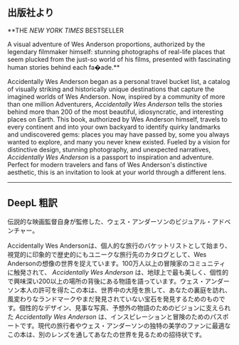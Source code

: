 ## 出版社より

 **THE _NEW YORK TIMES_ BESTSELLER

A visual adventure of Wes Anderson proportions, authorized by the legendary filmmaker himself: stunning photographs of real-life places that seem plucked from the just-so world of his films, presented with fascinating human stories behind each fa�ade.**

Accidentally Wes Anderson began as a personal travel bucket list, a catalog of visually striking and historically unique destinations that capture the imagined worlds of Wes Anderson. Now, inspired by a community of more than one million Adventurers, _Accidentally Wes Anderson_ tells the stories behind more than 200 of the most beautiful, idiosyncratic, and interesting places on Earth. This book, authorized by Wes Anderson himself, travels to every continent and into your own backyard to identify quirky landmarks and undiscovered gems: places you may have passed by, some you always wanted to explore, and many you never knew existed. Fueled by a vision for distinctive design, stunning photography, and unexpected narratives, _Accidentally Wes Anderson_ is a passport to inspiration and adventure. Perfect for modern travelers and fans of Wes Anderson's distinctive aesthetic, this is an invitation to look at your world through a different lens.

---

## DeepL 粗訳

伝説的な映画監督自身が監修した、ウェス・アンダーソンのビジュアル・アドベンチャー。

Accidentally Wes Andersonは、個人的な旅行のバケットリストとして始まり、視覚的に印象的で歴史的にもユニークな旅行先のカタログとして、Wes Andersonの想像の世界を捉えています。100万人以上の冒険家のコミュニティに触発されて、 _Accidentally Wes Anderson_ は、地球上で最も美しく、個性的で興味深い200以上の場所の背後にある物語を語っています。ウェス・アンダーソン本人の許可を得たこの本は、世界中の大陸を旅して、あなたの裏庭を訪れ、風変わりなランドマークやまだ発見されていない宝石を発見するためのものです。個性的なデザイン、見事な写真、予想外の物語のためのビジョンに支えられた _Accidentally Wes Anderson_ は、インスピレーションと冒険のためのパスポートです。現代の旅行者やウェス・アンダーソンの独特の美学のファンに最適なこの本は、別のレンズを通してあなたの世界を見るための招待状です。
